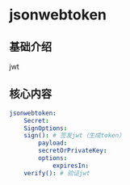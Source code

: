 # jsonwebtoken

## 基础介绍

jwt


## 核心内容
```yaml
jsonwebtoken:
    Secret:
    SignOptions:
    sign(): # 签发jwt（生成token）
        payload:
        secretOrPrivateKey:
        options:
            expiresIn:
    verify(): # 验证jwt
```
